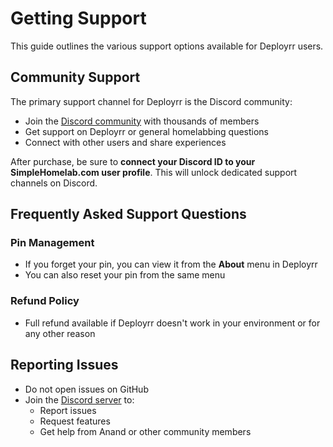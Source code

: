 # Getting Support

This guide outlines the various support options available for Deployrr users.

## Community Support

The primary support channel for Deployrr is the Discord community:

- Join the [Discord community](https://www.simplehomelab.com/go/discord-deployarr) with thousands of members
- Get support on Deployrr or general homelabbing questions
- Connect with other users and share experiences

After purchase, be sure to **connect your Discord ID to your SimpleHomelab.com user profile**. This will unlock dedicated support channels on Discord.

## Frequently Asked Support Questions

### Pin Management

- If you forget your pin, you can view it from the **About** menu in Deployrr
- You can also reset your pin from the same menu

### Refund Policy

- Full refund available if Deployrr doesn't work in your environment or for any other reason

## Reporting Issues

- Do not open issues on GitHub
- Join the [Discord server](https://www.simplehomelab.com/go/discord-deployarr/) to:
  - Report issues
  - Request features
  - Get help from Anand or other community members

